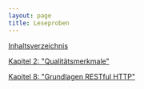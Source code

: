 ```yaml
---
layout: page
title: Leseproben
---
```


[Inhaltsverzeichnis](http://api-design.de/preview/Inhaltsverzeichnis.pdf)

[Kapitel 2: "Qualitätsmerkmale"](http://api-design.de/preview/Kapitel2.pdf)

[Kapitel 8: "Grundlagen RESTful HTTP"](http://api-design.de/preview/Kapitel8.pdf)